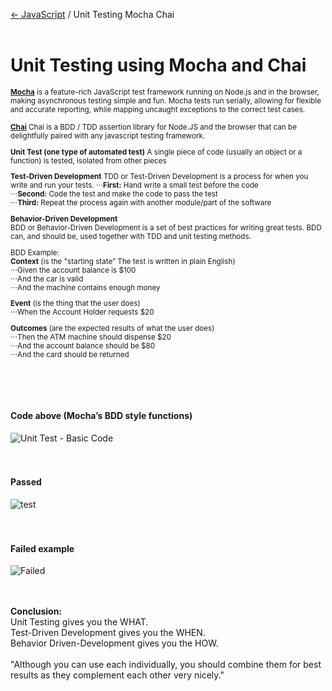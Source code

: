 <a href="https://github.com/tborges/JavaScript">&larr; JavaScript</a> / Unit Testing Mocha Chai
<br>
<br>
# Unit Testing using Mocha and Chai 
<small><b>[Mocha](https://mochajs.org/)</b> is a feature-rich JavaScript test framework running on Node.js and in the browser, making asynchronous testing simple and fun. Mocha tests run serially, allowing for flexible and accurate reporting, while mapping uncaught exceptions to the correct test cases.

<b>[Chai](http://www.chaijs.com/)</b> Chai is a BDD / TDD assertion library for Node.JS and the browser that can be delightfully paired with any javascript testing framework.

<b>Unit Test (one type of automated test)</b> 
A single piece of code (usually an object or a 
function) is tested, isolated from other pieces

<b>Test-Driven Development</b> 
TDD or Test-Driven Development is a process for 
when you write and run your tests.
⋅⋅⋅<b>First:</b> Hand write a small test before the code<br>
⋅⋅⋅<b>Second:</b> Code the test and make the code to pass the test<br>
⋅⋅⋅<b>Third:</b> Repeat the process again with another module/part of the software

<b>Behavior-Driven Development</b>  
BDD or Behavior-Driven Development is a set of best 
practices for writing great tests. BDD can, and should be, 
used together with TDD and unit testing methods.

BDD Example:<br>
<b>Context</b> (is the "starting state” The test is written in plain English)<br>
⋅⋅⋅Given the account balance is $100<br>
⋅⋅⋅And the car is valid<br>
⋅⋅⋅And the machine contains enough money

<b>Event</b> (is the thing that the user does)<br>
⋅⋅⋅When the Account Holder requests $20

<b>Outcomes</b> (are the expected results of what the user does)<br>
⋅⋅⋅Then the ATM machine should dispense $20<br>
⋅⋅⋅And the account balance should be $80<br>
⋅⋅⋅And the card should be returned

</small>
<br>
<br>
<br>
<h4>Code above (Mocha’s BDD style functions)</h4>

![Unit Test - Basic Code](https://github.com/tborges/JavaScript/blob/master/Unit%20Testing%20Mocha%20Chai/images/basic-code.png)
<br>
<br>
<br>
<h4>Passed</h4>

![test](https://github.com/tborges/JavaScript/blob/master/Unit%20Testing%20Mocha%20Chai/images/Add-unit-test-Two-Tests-Associated-Passed.png)
<br>
<br>
<br>
<h4>Failed example</h4>

![Failed](https://github.com/tborges/JavaScript/blob/master/Unit%20Testing%20Mocha%20Chai/images/first-unit-test-failed.png)
<br>
<br>
<br>


<b>Conclusion:</b>  
Unit Testing gives you the WHAT.<br>
Test-Driven Development gives you the WHEN. <br>
Behavior Driven-Development gives you the HOW.<br>
<br>
"Although you can use each individually, you should combine them for best results as they complement each other very nicely."
